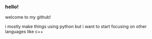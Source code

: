 ### hello!
welcome to my github!

i mostly make things using python but i want to start focusing on other languages like c++
